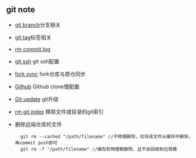 ## git note
- [git branch](branch.md)分支相关
- [git tag](tag.md)标签相关
- [rm commit log](rm-commit-log.md)
- [git ssh](git_ssh.md) git ssh配置
- [fork sync](fork_sync.md) fork仓库与原仓同步
- [Github](github.md) Github clone慢配置
- [Git update](update.md) git升级
- [rm git index](rm.md) 移除文件或目录的git索引
- 删除远端仓库的文件

		git rm --cached "/path/filename" //不物理删除，仅将该文件从缓存中删除，再commit push即可
		git rm -f "/path/filename" //缓存和物理都删除，且不会回收到垃圾桶